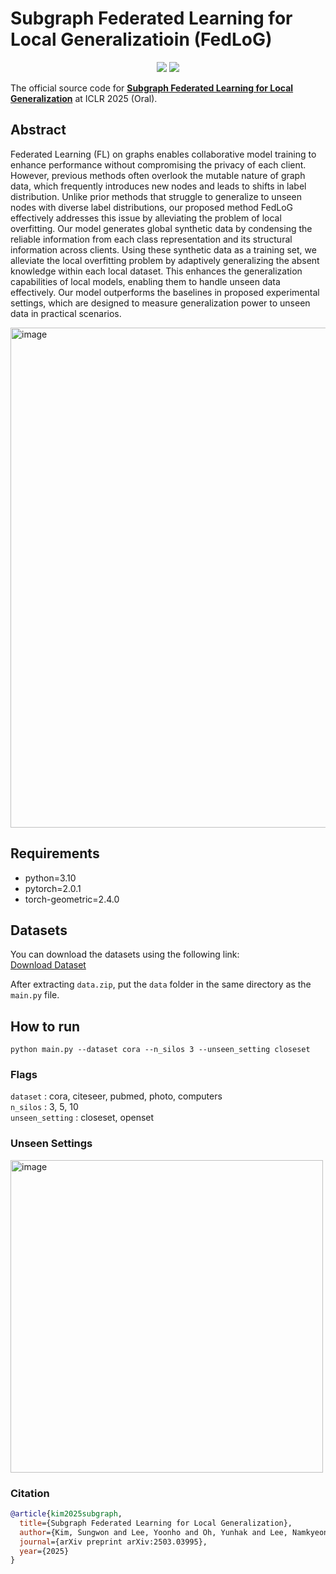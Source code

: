 # Subgraph Federated Learning for Local Generalizatioin (FedLoG)

<p align="center">   
    <a href="https://pytorch.org/" alt="PyTorch">
      <img src="https://img.shields.io/badge/PyTorch-%23EE4C2C.svg?e&logo=PyTorch&logoColor=white" /></a>
    <a href="https://iclr.cc" alt="Conference">
        <img src="https://img.shields.io/badge/ICLR'25-brightgreen" /></a>
<!--     <img src="https://img.shields.io/pypi/l/torch-rechub"> -->
</p>

The official source code for [**Subgraph Federated Learning for Local Generalization**](https://www.arxiv.org/abs/2503.03995) at ICLR 2025 (Oral).

## Abstract 
Federated Learning (FL) on graphs enables collaborative model training to enhance performance without compromising the privacy of each client. However, previous methods often overlook the mutable nature of graph data, which frequently introduces new nodes and leads to shifts in label distribution. Unlike prior methods that struggle to generalize to unseen nodes with diverse label distributions, our proposed method FedLoG effectively addresses this issue by alleviating the problem of local overfitting. Our model generates global synthetic data by condensing the reliable information from each class representation and its structural information across clients. Using these synthetic data as a training set, we alleviate the local overfitting problem by adaptively generalizing the absent knowledge within each local dataset. This enhances the generalization capabilities of local models, enabling them to handle unseen data effectively. Our model outperforms the baselines in proposed experimental settings, which are designed to measure generalization power to unseen data in practical scenarios.

<img width="800" alt="image" src="https://github.com/user-attachments/assets/311ea5ee-b36b-4e71-a96d-02b363d4f2c5" />

## Requirements
- python=3.10
- pytorch=2.0.1
- torch-geometric=2.4.0

## Datasets
You can download the datasets using the following link:  
[Download Dataset](https://drive.google.com/file/d/12u40AJMXeeplxfSeOuhU29rv8YtBzWMl/view?usp=share_link)

After extracting `data.zip`, put the `data` folder in the same directory as the `main.py` file.

## How to run
```
python main.py --dataset cora --n_silos 3 --unseen_setting closeset
```
### Flags
`dataset` : cora, citeseer, pubmed, photo, computers  
`n_silos` : 3, 5, 10  
`unseen_setting` : closeset, openset  

### Unseen Settings
<img width="500" alt="image" src="https://github.com/user-attachments/assets/e8ddc755-0ecd-4395-9294-cabb2fcec582" />

### Citation  

```BibTex
@article{kim2025subgraph,
  title={Subgraph Federated Learning for Local Generalization},
  author={Kim, Sungwon and Lee, Yoonho and Oh, Yunhak and Lee, Namkyeong and Yun, Sukwon and Lee, Junseok and Kim, Sein and Yang, Carl and Park, Chanyoung},
  journal={arXiv preprint arXiv:2503.03995},
  year={2025}
}
```

